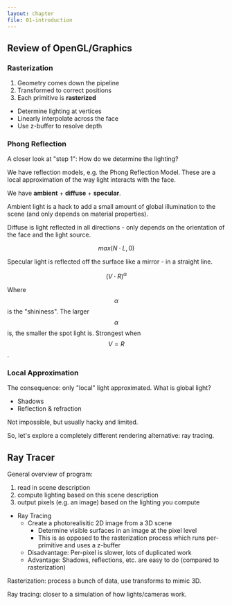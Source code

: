 ```yaml
---
layout: chapter
file: 01-introduction
---
```


## Review of OpenGL/Graphics

### Rasterization

1. Geometry comes down the pipeline
2. Transformed to correct positions
3. Each primitive is **rasterized**
  - Determine lighting at vertices
  - Linearly interpolate across the face
  - Use z-buffer to resolve depth

### Phong Reflection

A closer look at "step 1": How do we determine the lighting?

We have reflection models, e.g. the Phong Reflection Model.
These are a local approximation of the way light interacts with the face.

We have **ambient** + **diffuse** + **specular**.

Ambient light is a hack to add a small amount of global illumination to the scene
(and only depends on material properties).

Diffuse is light reflected in all directions - only depends on the orientation of the face and the light source.

$$ max(N \cdot L, 0) $$

Specular light is reflected off the surface like a mirror - in a straight line.

$$ (V \cdot R)^\alpha $$

Where $$\alpha$$ is the "shininess".
The larger $$\alpha$$ is, the smaller the spot light is.
Strongest when $$ V = R $$.


### Local Approximation

The consequence: only "local" light approximated.
What is global light?

- Shadows
- Reflection & refraction

Not impossible, but usually hacky and limited.

So, let's explore a completely different rendering alternative: ray tracing.



## Ray Tracer

General overview of program:

1. read in scene description
2. compute lighting based on this scene description
3. output pixels (e.g. an image) based on the lighting you compute

- Ray Tracing
  - Create a photorealisitic 2D image from a 3D scene
    - Determine visible surfaces in an image at the pixel level
    - This is as opposed to the rasterization process which runs per-primitive and uses a z-buffer
  - Disadvantage: Per-pixel is slower, lots of duplicated work
  - Advantage: Shadows, reflections, etc. are easy to do (compared to rasterization)

Rasterization: process a bunch of data, use transforms to mimic 3D.

Ray tracing: closer to a simulation of how lights/cameras work.

